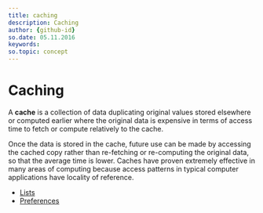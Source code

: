 ```yaml
---
title: caching
description: Caching
author: {github-id}
so.date: 05.11.2016
keywords:
so.topic: concept
---
```


# Caching

A **cache** is a collection of data duplicating original values stored elsewhere or computed earlier where the original data is expensive in terms of access time to fetch or compute relatively to the cache.

Once the data is stored in the cache, future use can be made by accessing the cached copy rather than re-fetching or re-computing the original data, so that the average time is lower. Caches have proven extremely effective in many areas of computing because access patterns in typical computer applications have locality of reference.

* [Lists][1]
* [Preferences][2]

<!-- Referenced links -->
[1]: lists.md
[2]: ../../admin/user-preferences/howto/preferences.md
